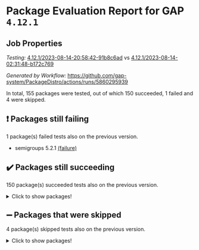 # Package Evaluation Report for GAP `4.12.1`

## Job Properties

*Testing:* [4.12.1/2023-08-14-20:58:42-91b8c6ad](https://github.com/gap-system/PackageDistro/blob/data/reports/4.12.1/2023-08-14-20:58:42-91b8c6ad) vs [4.12.1/2023-08-14-02:31:48-b172c769](https://github.com/gap-system/PackageDistro/blob/data/reports/4.12.1/2023-08-14-02:31:48-b172c769)

*Generated by Workflow:* https://github.com/gap-system/PackageDistro/actions/runs/5860295939

In total, 155 packages were tested, out of which 150 succeeded, 1 failed and 4 were skipped.

## :exclamation: Packages still failing

1 package(s) failed tests also on the previous version.
- semigroups 5.2.1 [(failure)](https://github.com/gap-system/PackageDistro/actions/runs/5860295939/job/15888505268)

## :heavy_check_mark: Packages still succeeding

150 package(s) succeeded tests also on the previous version.
<details><summary>Click to show packages!</summary>

- 4ti2interface 2023.02-04 [(success)](https://github.com/gap-system/PackageDistro/actions/runs/5860295939/job/15888485393)
- ace 5.6.2 [(success)](https://github.com/gap-system/PackageDistro/actions/runs/5860295939/job/15888485598)
- aclib 1.3.2 [(success)](https://github.com/gap-system/PackageDistro/actions/runs/5860295939/job/15888485764)
- agt 0.3.1 [(success)](https://github.com/gap-system/PackageDistro/actions/runs/5860295939/job/15888485908)
- alnuth 3.2.1 [(success)](https://github.com/gap-system/PackageDistro/actions/runs/5860295939/job/15888486077)
- anupq 3.3.0 [(success)](https://github.com/gap-system/PackageDistro/actions/runs/5860295939/job/15888486214)
- atlasrep 2.1.6 [(success)](https://github.com/gap-system/PackageDistro/actions/runs/5860295939/job/15888486367)
- autodoc 2023.06.19 [(success)](https://github.com/gap-system/PackageDistro/actions/runs/5860295939/job/15888486531)
- automata 1.15 [(success)](https://github.com/gap-system/PackageDistro/actions/runs/5860295939/job/15888486683)
- automgrp 1.3.2 [(success)](https://github.com/gap-system/PackageDistro/actions/runs/5860295939/job/15888486831)
- autpgrp 1.11 [(success)](https://github.com/gap-system/PackageDistro/actions/runs/5860295939/job/15888486973)
- cap 2023.08-07 [(success)](https://github.com/gap-system/PackageDistro/actions/runs/5860295939/job/15888487135)
- caratinterface 2.3.5 [(success)](https://github.com/gap-system/PackageDistro/actions/runs/5860295939/job/15888487289)
- cddinterface 2022.11.01 [(success)](https://github.com/gap-system/PackageDistro/actions/runs/5860295939/job/15888487445)
- circle 1.6.6 [(success)](https://github.com/gap-system/PackageDistro/actions/runs/5860295939/job/15888487604)
- classicpres 1.22 [(success)](https://github.com/gap-system/PackageDistro/actions/runs/5860295939/job/15888487767)
- cohomolo 1.6.11 [(success)](https://github.com/gap-system/PackageDistro/actions/runs/5860295939/job/15888487923)
- congruence 1.2.5 [(success)](https://github.com/gap-system/PackageDistro/actions/runs/5860295939/job/15888488049)
- corelg 1.56 [(success)](https://github.com/gap-system/PackageDistro/actions/runs/5860295939/job/15888488200)
- crime 1.6 [(success)](https://github.com/gap-system/PackageDistro/actions/runs/5860295939/job/15888488337)
- crisp 1.4.6 [(success)](https://github.com/gap-system/PackageDistro/actions/runs/5860295939/job/15888488517)
- crypting 0.10.4 [(success)](https://github.com/gap-system/PackageDistro/actions/runs/5860295939/job/15888488655)
- cryst 4.1.26 [(success)](https://github.com/gap-system/PackageDistro/actions/runs/5860295939/job/15888488914)
- crystcat 1.1.10 [(success)](https://github.com/gap-system/PackageDistro/actions/runs/5860295939/job/15888489050)
- ctbllib 1.3.6 [(success)](https://github.com/gap-system/PackageDistro/actions/runs/5860295939/job/15888489213)
- cubefree 1.19 [(success)](https://github.com/gap-system/PackageDistro/actions/runs/5860295939/job/15888489429)
- curlinterface 2.3.2 [(success)](https://github.com/gap-system/PackageDistro/actions/runs/5860295939/job/15888489615)
- cvec 2.8.1 [(success)](https://github.com/gap-system/PackageDistro/actions/runs/5860295939/job/15888489794)
- datastructures 0.3.0 [(success)](https://github.com/gap-system/PackageDistro/actions/runs/5860295939/job/15888489981)
- deepthought 1.0.6 [(success)](https://github.com/gap-system/PackageDistro/actions/runs/5860295939/job/15888490179)
- design 1.8 [(success)](https://github.com/gap-system/PackageDistro/actions/runs/5860295939/job/15888490384)
- difsets 2.3.1 [(success)](https://github.com/gap-system/PackageDistro/actions/runs/5860295939/job/15888490562)
- digraphs 1.6.2 [(success)](https://github.com/gap-system/PackageDistro/actions/runs/5860295939/job/15888490780)
- edim 1.3.7 [(success)](https://github.com/gap-system/PackageDistro/actions/runs/5860295939/job/15888490963)
- example 4.3.4 [(success)](https://github.com/gap-system/PackageDistro/actions/runs/5860295939/job/15888491121)
- examplesforhomalg 2023.07-01 [(success)](https://github.com/gap-system/PackageDistro/actions/runs/5860295939/job/15888491300)
- factint 1.6.3 [(success)](https://github.com/gap-system/PackageDistro/actions/runs/5860295939/job/15888491477)
- ferret 1.0.9 [(success)](https://github.com/gap-system/PackageDistro/actions/runs/5860295939/job/15888491666)
- fga 1.5.0 [(success)](https://github.com/gap-system/PackageDistro/actions/runs/5860295939/job/15888491854)
- fining 1.5.6 [(success)](https://github.com/gap-system/PackageDistro/actions/runs/5860295939/job/15888492050)
- float 1.0.3 [(success)](https://github.com/gap-system/PackageDistro/actions/runs/5860295939/job/15888492263)
- format 1.4.3 [(success)](https://github.com/gap-system/PackageDistro/actions/runs/5860295939/job/15888492430)
- forms 1.2.9 [(success)](https://github.com/gap-system/PackageDistro/actions/runs/5860295939/job/15888492600)
- fplsa 1.2.6 [(success)](https://github.com/gap-system/PackageDistro/actions/runs/5860295939/job/15888492765)
- fr 2.4.12 [(success)](https://github.com/gap-system/PackageDistro/actions/runs/5860295939/job/15888492927)
- francy 2.0.3 [(success)](https://github.com/gap-system/PackageDistro/actions/runs/5860295939/job/15888493124)
- fwtree 1.3 [(success)](https://github.com/gap-system/PackageDistro/actions/runs/5860295939/job/15888493253)
- gapdoc 1.6.6 [(success)](https://github.com/gap-system/PackageDistro/actions/runs/5860295939/job/15888493429)
- gauss 2023.02-04 [(success)](https://github.com/gap-system/PackageDistro/actions/runs/5860295939/job/15888493564)
- gaussforhomalg 2023.02-04 [(success)](https://github.com/gap-system/PackageDistro/actions/runs/5860295939/job/15888493733)
- gbnp 1.0.5 [(success)](https://github.com/gap-system/PackageDistro/actions/runs/5860295939/job/15888493868)
- generalizedmorphismsforcap 2023.03-01 [(success)](https://github.com/gap-system/PackageDistro/actions/runs/5860295939/job/15888494175)
- genss 1.6.8 [(success)](https://github.com/gap-system/PackageDistro/actions/runs/5860295939/job/15888494318)
- gradedmodules 2023.02-04 [(success)](https://github.com/gap-system/PackageDistro/actions/runs/5860295939/job/15888494456)
- gradedringforhomalg 2023.02-04 [(success)](https://github.com/gap-system/PackageDistro/actions/runs/5860295939/job/15888494621)
- grape 4.9.0 [(success)](https://github.com/gap-system/PackageDistro/actions/runs/5860295939/job/15888494774)
- groupoids 1.73 [(success)](https://github.com/gap-system/PackageDistro/actions/runs/5860295939/job/15888494938)
- grpconst 2.6.4 [(success)](https://github.com/gap-system/PackageDistro/actions/runs/5860295939/job/15888495074)
- guarana 0.96.3 [(success)](https://github.com/gap-system/PackageDistro/actions/runs/5860295939/job/15888495222)
- guava 3.18 [(success)](https://github.com/gap-system/PackageDistro/actions/runs/5860295939/job/15888495361)
- hap 1.58 [(success)](https://github.com/gap-system/PackageDistro/actions/runs/5860295939/job/15888495581)
- hapcryst 0.1.15 [(success)](https://github.com/gap-system/PackageDistro/actions/runs/5860295939/job/15888495717)
- hecke 1.5.3 [(success)](https://github.com/gap-system/PackageDistro/actions/runs/5860295939/job/15888495843)
- help 3.5 [(success)](https://github.com/gap-system/PackageDistro/actions/runs/5860295939/job/15888495959)
- homalg 2023.02-05 [(success)](https://github.com/gap-system/PackageDistro/actions/runs/5860295939/job/15888496108)
- homalgtocas 2023.02-04 [(success)](https://github.com/gap-system/PackageDistro/actions/runs/5860295939/job/15888496264)
- idrel 2.45 [(success)](https://github.com/gap-system/PackageDistro/actions/runs/5860295939/job/15888496428)
- images 1.3.1 [(success)](https://github.com/gap-system/PackageDistro/actions/runs/5860295939/job/15888496563)
- intpic 0.3.0 [(success)](https://github.com/gap-system/PackageDistro/actions/runs/5860295939/job/15888496713)
- io 4.8.1 [(success)](https://github.com/gap-system/PackageDistro/actions/runs/5860295939/job/15888496826)
- io_forhomalg 2023.02-04 [(success)](https://github.com/gap-system/PackageDistro/actions/runs/5860295939/job/15888496939)
- irredsol 1.4.4 [(success)](https://github.com/gap-system/PackageDistro/actions/runs/5860295939/job/15888497089)
- json 2.1.1 [(success)](https://github.com/gap-system/PackageDistro/actions/runs/5860295939/job/15888497200)
- jupyterkernel 1.5.0 [(success)](https://github.com/gap-system/PackageDistro/actions/runs/5860295939/job/15888497329)
- jupyterviz 1.5.6 [(success)](https://github.com/gap-system/PackageDistro/actions/runs/5860295939/job/15888497443)
- kan 1.35 [(success)](https://github.com/gap-system/PackageDistro/actions/runs/5860295939/job/15888497592)
- kbmag 1.5.11 [(success)](https://github.com/gap-system/PackageDistro/actions/runs/5860295939/job/15888497718)
- laguna 3.9.6 [(success)](https://github.com/gap-system/PackageDistro/actions/runs/5860295939/job/15888497854)
- liealgdb 2.2.1 [(success)](https://github.com/gap-system/PackageDistro/actions/runs/5860295939/job/15888497991)
- liepring 2.8 [(success)](https://github.com/gap-system/PackageDistro/actions/runs/5860295939/job/15888498128)
- liering 2.4.2 [(success)](https://github.com/gap-system/PackageDistro/actions/runs/5860295939/job/15888498275)
- linearalgebraforcap 2023.08-02 [(success)](https://github.com/gap-system/PackageDistro/actions/runs/5860295939/job/15888498375)
- localizeringforhomalg 2023.02-04 [(success)](https://github.com/gap-system/PackageDistro/actions/runs/5860295939/job/15888498511)
- loops 3.4.3 [(success)](https://github.com/gap-system/PackageDistro/actions/runs/5860295939/job/15888498677)
- lpres 1.0.3 [(success)](https://github.com/gap-system/PackageDistro/actions/runs/5860295939/job/15888498818)
- majoranaalgebras 1.5.1 [(success)](https://github.com/gap-system/PackageDistro/actions/runs/5860295939/job/15888498954)
- mapclass 1.4.6 [(success)](https://github.com/gap-system/PackageDistro/actions/runs/5860295939/job/15888499087)
- matgrp 0.70 [(success)](https://github.com/gap-system/PackageDistro/actions/runs/5860295939/job/15888499222)
- matricesforhomalg 2023.02-04 [(success)](https://github.com/gap-system/PackageDistro/actions/runs/5860295939/job/15888499619)
- modisom 2.5.4 [(success)](https://github.com/gap-system/PackageDistro/actions/runs/5860295939/job/15888499779)
- modulepresentationsforcap 2023.08-01 [(success)](https://github.com/gap-system/PackageDistro/actions/runs/5860295939/job/15888499951)
- modules 2023.02-04 [(success)](https://github.com/gap-system/PackageDistro/actions/runs/5860295939/job/15888500101)
- monoidalcategories 2023.07-01 [(success)](https://github.com/gap-system/PackageDistro/actions/runs/5860295939/job/15888500249)
- nconvex 2022.09-01 [(success)](https://github.com/gap-system/PackageDistro/actions/runs/5860295939/job/15888500407)
- nilmat 1.4.2 [(success)](https://github.com/gap-system/PackageDistro/actions/runs/5860295939/job/15888500553)
- nock 1.5 [(success)](https://github.com/gap-system/PackageDistro/actions/runs/5860295939/job/15888500688)
- normalizinterface 1.3.6 [(success)](https://github.com/gap-system/PackageDistro/actions/runs/5860295939/job/15888500837)
- nq 2.5.10 [(success)](https://github.com/gap-system/PackageDistro/actions/runs/5860295939/job/15888500993)
- numericalsgps 1.3.1 [(success)](https://github.com/gap-system/PackageDistro/actions/runs/5860295939/job/15888501322)
- openmath 11.5.3 [(success)](https://github.com/gap-system/PackageDistro/actions/runs/5860295939/job/15888501616)
- orb 4.9.0 [(success)](https://github.com/gap-system/PackageDistro/actions/runs/5860295939/job/15888501776)
- packagemanager 1.4.1 [(success)](https://github.com/gap-system/PackageDistro/actions/runs/5860295939/job/15888501928)
- patternclass 2.4.3 [(success)](https://github.com/gap-system/PackageDistro/actions/runs/5860295939/job/15888502106)
- permut 2.0.4 [(success)](https://github.com/gap-system/PackageDistro/actions/runs/5860295939/job/15888502366)
- polenta 1.3.10 [(success)](https://github.com/gap-system/PackageDistro/actions/runs/5860295939/job/15888502498)
- polymaking 0.8.6 [(success)](https://github.com/gap-system/PackageDistro/actions/runs/5860295939/job/15888502647)
- primgrp 3.4.4 [(success)](https://github.com/gap-system/PackageDistro/actions/runs/5860295939/job/15888502805)
- profiling 2.5.4 [(success)](https://github.com/gap-system/PackageDistro/actions/runs/5860295939/job/15888502960)
- qpa 1.34 [(success)](https://github.com/gap-system/PackageDistro/actions/runs/5860295939/job/15888503098)
- quagroup 1.8.3 [(success)](https://github.com/gap-system/PackageDistro/actions/runs/5860295939/job/15888503264)
- radiroot 2.9 [(success)](https://github.com/gap-system/PackageDistro/actions/runs/5860295939/job/15888503410)
- rcwa 4.7.1 [(success)](https://github.com/gap-system/PackageDistro/actions/runs/5860295939/job/15888503815)
- rds 1.8 [(success)](https://github.com/gap-system/PackageDistro/actions/runs/5860295939/job/15888503982)
- recog 1.4.2 [(success)](https://github.com/gap-system/PackageDistro/actions/runs/5860295939/job/15888504128)
- repndecomp 1.3.0 [(success)](https://github.com/gap-system/PackageDistro/actions/runs/5860295939/job/15888504299)
- repsn 3.1.1 [(success)](https://github.com/gap-system/PackageDistro/actions/runs/5860295939/job/15888504482)
- resclasses 4.7.3 [(success)](https://github.com/gap-system/PackageDistro/actions/runs/5860295939/job/15888504639)
- ringsforhomalg 2023.02-05 [(success)](https://github.com/gap-system/PackageDistro/actions/runs/5860295939/job/15888504784)
- sco 2023.02-04 [(success)](https://github.com/gap-system/PackageDistro/actions/runs/5860295939/job/15888504942)
- scscp 2.4.1 [(success)](https://github.com/gap-system/PackageDistro/actions/runs/5860295939/job/15888505093)
- sglppow 2.3 [(success)](https://github.com/gap-system/PackageDistro/actions/runs/5860295939/job/15888505420)
- sgpviz 0.999.5 [(success)](https://github.com/gap-system/PackageDistro/actions/runs/5860295939/job/15888505563)
- simpcomp 2.1.14 [(success)](https://github.com/gap-system/PackageDistro/actions/runs/5860295939/job/15888505738)
- singular 2023.02.09 [(success)](https://github.com/gap-system/PackageDistro/actions/runs/5860295939/job/15888505881)
- sl2reps 1.1 [(success)](https://github.com/gap-system/PackageDistro/actions/runs/5860295939/job/15888506044)
- sla 1.5.3 [(success)](https://github.com/gap-system/PackageDistro/actions/runs/5860295939/job/15888506237)
- smallgrp 1.5.3 [(success)](https://github.com/gap-system/PackageDistro/actions/runs/5860295939/job/15888506403)
- smallsemi 0.6.13 [(success)](https://github.com/gap-system/PackageDistro/actions/runs/5860295939/job/15888506559)
- sonata 2.9.6 [(success)](https://github.com/gap-system/PackageDistro/actions/runs/5860295939/job/15888506698)
- sophus 1.27 [(success)](https://github.com/gap-system/PackageDistro/actions/runs/5860295939/job/15888506819)
- spinsym 1.5.2 [(success)](https://github.com/gap-system/PackageDistro/actions/runs/5860295939/job/15888507000)
- standardff 0.9.4 [(success)](https://github.com/gap-system/PackageDistro/actions/runs/5860295939/job/15888507154)
- symbcompcc 1.3.2 [(success)](https://github.com/gap-system/PackageDistro/actions/runs/5860295939/job/15888507290)
- thelma 1.3 [(success)](https://github.com/gap-system/PackageDistro/actions/runs/5860295939/job/15888507435)
- tomlib 1.2.9 [(success)](https://github.com/gap-system/PackageDistro/actions/runs/5860295939/job/15888507594)
- toolsforhomalg 2023.07-01 [(success)](https://github.com/gap-system/PackageDistro/actions/runs/5860295939/job/15888507703)
- toric 1.9.5 [(success)](https://github.com/gap-system/PackageDistro/actions/runs/5860295939/job/15888507840)
- toricvarieties 2022.07.13 [(success)](https://github.com/gap-system/PackageDistro/actions/runs/5860295939/job/15888507964)
- transgrp 3.6.4 [(success)](https://github.com/gap-system/PackageDistro/actions/runs/5860295939/job/15888508116)
- ugaly 4.1.3 [(success)](https://github.com/gap-system/PackageDistro/actions/runs/5860295939/job/15888508277)
- unipot 1.5 [(success)](https://github.com/gap-system/PackageDistro/actions/runs/5860295939/job/15888508410)
- unitlib 4.2.0 [(success)](https://github.com/gap-system/PackageDistro/actions/runs/5860295939/job/15888508597)
- utils 0.82 [(success)](https://github.com/gap-system/PackageDistro/actions/runs/5860295939/job/15888508759)
- uuid 0.7 [(success)](https://github.com/gap-system/PackageDistro/actions/runs/5860295939/job/15888508894)
- walrus 0.9991 [(success)](https://github.com/gap-system/PackageDistro/actions/runs/5860295939/job/15888509005)
- wedderga 4.10.4 [(success)](https://github.com/gap-system/PackageDistro/actions/runs/5860295939/job/15888509161)
- xmod 2.91 [(success)](https://github.com/gap-system/PackageDistro/actions/runs/5860295939/job/15888509289)
- xmodalg 1.23 [(success)](https://github.com/gap-system/PackageDistro/actions/runs/5860295939/job/15888509434)
- yangbaxter 0.10.3 [(success)](https://github.com/gap-system/PackageDistro/actions/runs/5860295939/job/15888509620)
- zeromqinterface 0.14 [(success)](https://github.com/gap-system/PackageDistro/actions/runs/5860295939/job/15888509802)
</details>

## :heavy_minus_sign: Packages that were skipped

4 package(s) skipped tests also on the previous version.
<details><summary>Click to show packages!</summary>

- browse 1.8.21 [(skipped)](https://github.com/gap-system/PackageDistro/actions/runs/5860295939/job/15888081491)
- itc 1.5.1 [(skipped)](https://github.com/gap-system/PackageDistro/actions/runs/5860295939/job/15888081491)
- polycyclic 2.16 [(skipped)](https://github.com/gap-system/PackageDistro/actions/runs/5860295939/job/15888081491)
- xgap 4.31 [(skipped)](https://github.com/gap-system/PackageDistro/actions/runs/5860295939/job/15888081491)
</details>

